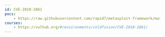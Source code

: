 ```yaml
---
id: CVE-2010-2861
pocs:
    - https://raw.githubusercontent.com/rapid7/metasploit-framework/master/modules/auxiliary/scanner/http/coldfusion_locale_traversal.rb
courses:
    - https://vulhub.org/#/environments/coldfusion/CVE-2010-2861/
---
```

